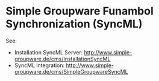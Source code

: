 # Simple Groupware Funambol Synchronization (SyncML)

See:

- Installation SyncML Server: http://www.simple-groupware.de/cms/InstallationSyncML
- SyncML integration: http://www.simple-groupware.de/cms/SimpleGroupwareSyncML